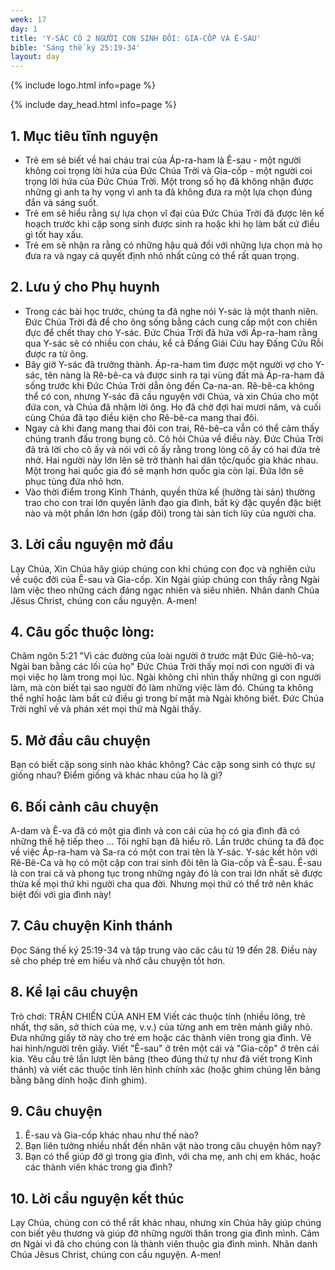 ```yaml
---
week: 17
day: 1
title: 'Y-SÁC CÓ 2 NGƯỜI CON SINH ĐÔI: GIA-CỐP VÀ Ê-SAU'
bible: 'Sáng thế ký 25:19-34'
layout: day
---
```



{% include logo.html info=page %}

{% include day_head.html info=page %}

## 1. Mục tiêu tĩnh nguyện
- Trẻ em sẽ biết về hai cháu trai của Áp-ra-ham là Ê-sau - một người không coi trọng lời hứa của Đức Chúa Trời và Gia-cốp - một người coi trọng lời hứa của Đức Chúa Trời. Một trong số họ đã không nhận được những gì anh ta hy vọng vì anh ta đã không đưa ra một lựa chọn đúng đắn và sáng suốt.
- Trẻ em sẽ hiểu rằng sự lựa chọn vĩ đại của Đức Chúa Trời đã được lên kế hoạch trước khi cặp song sinh được sinh ra hoặc khi họ làm bất cứ điều gì tốt hay xấu.
- Trẻ em sẽ nhận ra rằng có những hậu quả đối với những lựa chọn mà họ đưa ra và ngay cả quyết định nhỏ nhất cũng có thể rất quan trọng.

## 2. Lưu ý cho Phụ huynh
- Trong các bài học trước, chúng ta đã nghe nói Y-sác là một thanh niên. Đức Chúa Trời đã để cho ông sống bằng cách cung cấp một con chiên đực để chết thay cho Y-sác. Đức Chúa Trời đã hứa với Áp-ra-ham rằng qua Y-sác sẽ có nhiều con cháu, kể cả Đấng Giải Cứu hay Đấng Cứu Rỗi được ra từ ông.
- Bây giờ Y-sác đã trưởng thành. Áp-ra-ham tìm được một người vợ cho Y-sác, tên nàng là Rê-bê-ca và được sinh ra tại vùng đất mà Áp-ra-ham đã sống trước khi Đức Chúa Trời dẫn ông đến Ca-na-an. Rê-bê-ca không thể có con, nhưng Y-sác đã cầu nguyện với Chúa, và xin Chúa cho một đứa con, và Chúa đã nhậm lời ông. Họ đã chờ đợi hai mươi năm, và cuối cùng Chúa đã tạo điều kiện cho Rê-bê-ca mang thai đôi.
- Ngay cả khi đang mang thai đôi con trai, Rê-bê-ca vẫn có thể cảm thấy chúng tranh đấu trong bụng cô. Cô hỏi Chúa về điều này. Đức Chúa Trời đã trả lời cho cô ấy và nói với cô ấy rằng trong lòng cô ấy có hai đứa trẻ nhở. Hai người này lớn lên sẽ trở thành hai dân tộc/quốc gia khác nhau. Một trong hai quốc gia đó sẽ mạnh hơn quốc gia còn lại. Đứa lớn sẽ phục tùng đứa nhỏ hơn.
- Vào thời điểm trong Kinh Thánh, quyền thừa kế (hưởng tài sản) thường trao cho con trai lớn quyền lãnh đạo gia đình, bất kỳ đặc quyền đặc biệt nào và một phần lớn hơn (gấp đôi) trong tài sản tích lũy của người cha.

## 3. Lời cầu nguyện mở đầu
Lạy Chúa, Xin Chúa hãy giúp chúng con khi chúng con đọc và nghiên cứu về cuộc đời của Ê-sau và Gia-cốp. Xin Ngài giúp chúng con thấy rằng Ngài làm việc theo những cách đáng ngạc nhiên và siêu nhiên. Nhân danh Chúa Jêsus Christ, chúng con cầu nguyện. A-men!

## 4. Câu gốc thuộc lòng:
 Châm ngôn 5:21
"Vì các đường của loài người ở trước mặt Đức Giê-hô-va; Ngài ban bằng các lối của họ"
 Đức Chúa Trời thấy mọi nơi con người đi và mọi việc họ làm trong mọi lúc. Ngài không chỉ nhìn thấy những gì con người làm, mà còn biết tại sao người đó làm những việc làm đó. Chúng ta không thể nghĩ hoặc làm bất cứ điều gì trong bí mật mà Ngài không biết. Đức Chúa Trời nghĩ về và phán xét mọi thứ mà Ngài thấy.

## 5. Mở đầu câu chuyện
Bạn có biết cặp song sinh nào khác không?
Các cặp song sinh có thực sự giống nhau?
Điểm giống và khác nhau của họ là gì?

## 6. Bối cảnh câu chuyện
A-dam và Ê-va đã có một gia đình và con cái của họ có gia đình đã có những thế hệ tiếp theo ... Tôi nghĩ bạn đã hiểu rõ. Lần trước chúng ta đã đọc về việc Áp-ra-ham và Sa-ra có một con trai tên là Y-sác. Y-sác kết hôn với Rê-Bê-Ca và họ có một cặp con trai sinh đôi tên là Gia-cốp và Ê-sau. Ê-sau là con trai cả và phong tục trong những ngày đó là con trai lớn nhất sẽ được thừa kế mọi thứ khi người cha qua đời. Nhưng mọi thứ có thể trở nên khác biệt đối với gia đình này!

## 7. Câu chuyện Kinh thánh
Đọc Sáng thế ký 25:19-34 và tập trung vào các câu từ 19 đến 28. Điều này sẽ cho phép trẻ em hiểu và nhớ câu chuyện tốt hơn.

## 8. Kể lại câu chuyện
Trò chơi: TRẬN CHIẾN CỦA ANH EM
Viết các thuộc tính (nhiều lông, trẻ nhất, thợ săn, sở thích của mẹ, v.v.) của từng anh em trên mảnh giấy nhỏ. Đưa những giấy tờ này cho trẻ em hoặc các thành viên trong gia đình. Vẽ hai hình/người trên giấy. Viết "Ê-sau" ở trên một cái và "Gia-cốp" ở trên cái kia. Yêu cầu trẻ lần lượt lên bảng (theo đúng thứ tự như đã viết trong Kinh thánh) và viết các thuộc tính lên hình chính xác (hoặc ghim chúng lên bảng bằng băng dính hoặc đinh ghim).

## 9. Câu chuyện
1. Ê-sau và Gia-cốp khác nhau như thế nào?
2. Bạn liên tưởng nhiều nhất đến nhân vật nào trong câu chuyện hôm nay?
3. Bạn có thể giúp đỡ gì trong gia đình, với cha mẹ, anh chị em khác, hoặc các thành viên khác trong gia đình?

## 10. Lời cầu nguyện kết thúc
Lạy Chúa, chúng con có thể rất khác nhau, nhưng xin Chúa  hãy giúp chúng con biết yêu thương và giúp đỡ những người thân trong gia đình mình. Cảm ơn Ngài vì đã cho chúng con là thành viên thuộc gia đình mình. Nhân danh Chúa Jêsus Christ, chúng con cầu nguyện. A-men!
